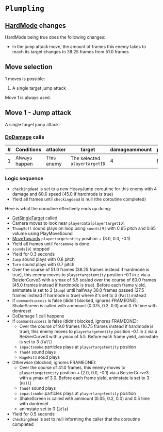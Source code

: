# `Plumpling`

## [HardMode](../../Damage%20pipeline/HardMode.md) changes
HardMode being true does the following changes:

- In the jump attack move, the amount of frames this enemy takes to reach its target changes to 38.25 frames from 51.0 frames

## Move selection
1 moves is possible:

1. A single target jump attack

Move 1 is always used.

## Move 1 - Jump attack
A single target jump attack.

### [DoDamage](../../Damage%20pipeline/DoDamage.md) calls

|#|Conditions|attacker|target|damageammount|property|overrides|block|
|-:|---|---|---|---|---|---|---|
|1|Always happen|This enemy|The selected `playertargetID`|4|[Flip](../../Damage%20pipeline/AttackProperty.md)|{[BlockSoundOnly](../../Damage%20pipeline/DoDamage.md#blocksoundonly)}|`commandsuccess`|

### Logic sequence

- `checkingdead` is set to a new HeavyJump coroutine for this enemy with 4 damage and 60.0 speed (45.0 if hardmode is true)
- Yield all frames until `checkingdead` is null (the coroutine completed)

Here is what the coroutine effectively ends up doing:

- [GetSingleTarget](../../Actors%20states/Targetting/GetRandomAvaliablePlayer.md#getsingletarget) called
- Camera moves to look near `playerdata[playertargetID]`
- `ThumpSoft` sound plays on loop using `sounds[9]` with 0.65 pitch and 0.65 volume using PlayMoveSound
- [MoveTowards](../../../Entities/EntityControl/EntityControl%20Methods.md#movetowards) `playertargetentity` position + (3.0, 0.0, -0.1)
- Yield all frames until `forcemove` is done
- `sounds[9]` stopped
- Yield for 0.3 seconds
- `Jump` sound plays with 0.8 pitch
- `Turn` sound plays with 0.7 pitch
- Over the course of 51.0 frames (38.25 frames instead if hardmode is true), this enemy moves to `playertargetentity` position -0.1 in z via a BeizierCurve3 with a ymax of 5.5 scaled over the course of 60.0 frames (45.0 frames instead if hardmode is true). Before each frame yield, animstate is set to 2 (`Jump`) until halfway 30.0 frames passed (27.5 frames instead if harmode is true) where it's set to 3 (`Fall`) instead
- If `commandsuccess` is false (didn't blocked, ignores FRAMEONE), ShakeScreen is called with ammount (0.075, 0.3, 0.0) and 0.75 time with dontreset
- DoDamage 1 call happens
- If `commandsuccess` is false (didn't blocked, ignores FRAMEONE):
    - Over the course of 9.0 frames (16.75 frames instead if hardmode is true), this enemy moves to `playertargetentity` position -0.1 in z via a BeizierCurve3 with a ymax of 5.5. Before each frame yield, animstate is set to 3 (`Fall`)
    - `impactsmoke` particles plays at `playertargetentity` position
    - `Thud4` sound plays
    - `HugeHit3` soud plays
- Otherwise (blocked, ignores FRAMEONE):
    - Over the course of 41.0 frames, this enemy moves to `playertargetentity` position + (2.0, 0.0, -0.1) via a BeizierCurve3 with a ymax of 3.0. Before each frame yield, animstate is set to 3 (`Fall`)
    - `Thud4` sound plays
    - `impactsmoke` particles plays at `playertargetentity` position
    - ShakeScreen is called with ammount (0.05, 0.2, 0.0) and 0.5 time with dontreset
    - animstate set to 0 (`Idle`)
- Yield for 0.5 seconds
- `checkingdead` is set to null informing the caller that the coroutine completed
